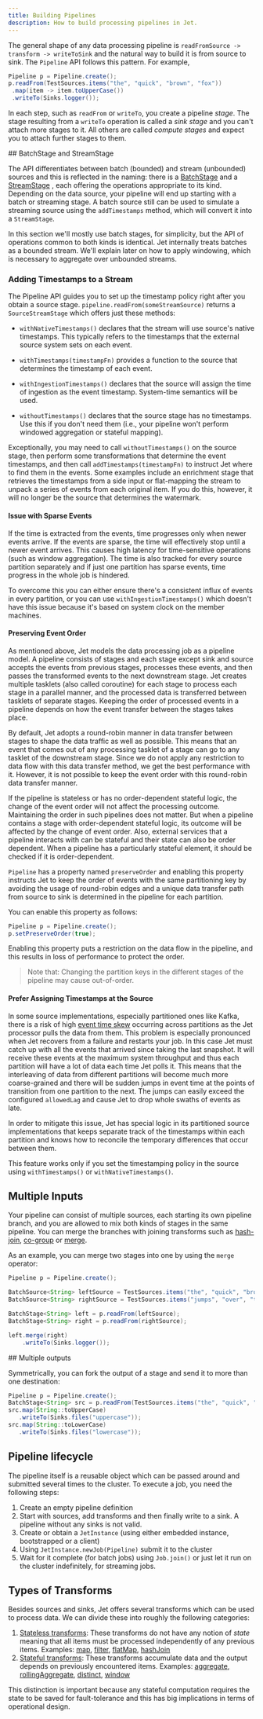 ```yaml
---
title: Building Pipelines
description: How to build processing pipelines in Jet.
---
```


The general shape of any data processing pipeline is `readFromSource ->
transform -> writeToSink` and the natural way to build it is from source
to sink. The `Pipeline` API follows this
pattern. For example,

```java
Pipeline p = Pipeline.create();
p.readFrom(TestSources.items("the", "quick", "brown", "fox"))
 .map(item -> item.toUpperCase())
 .writeTo(Sinks.logger());
```

In each step, such as `readFrom` or `writeTo`, you create a pipeline
_stage_. The stage resulting from a `writeTo` operation is called a
_sink stage_ and you can't attach more stages to it. All others are
called _compute stages_ and expect you to attach further stages to them.

## BatchStage and StreamStage

The API differentiates between batch (bounded) and stream (unbounded)
sources and this is reflected in the naming: there is a
[BatchStage](/javadoc/{jet-version}/com/hazelcast/jet/pipeline/BatchStage.html)
and a
[StreamStage](/javadoc/{jet-version}/com/hazelcast/jet/pipeline/StreamStage.html)
, each offering the operations appropriate to its kind.
Depending on the data source, your pipeline will end up starting with a
batch or streaming stage. A batch source still can be used to simulate
a streaming source using the `addTimestamps` method, which will
convert it into a `StreamStage`.

In this section we'll mostly use batch stages, for simplicity, but the
API of operations common to both kinds is identical. Jet internally
treats batches as a bounded stream. We'll explain later on how to apply
windowing, which is necessary to aggregate over unbounded streams.

### Adding Timestamps to a Stream

The Pipeline API guides you to set up the timestamp policy right after
you obtain a source stage. `pipeline.readFrom(someStreamSource)` returns
a `SourceStreamStage` which offers just these methods:

- `withNativeTimestamps()`
  declares that the stream will use source's native timestamps. This
  typically refers to the timestamps that the external source system
  sets on each event.

- `withTimestamps(timestampFn)`
  provides a function to the source that determines the timestamp of
  each event.

- `withIngestionTimestamps()`
  declares that the source will assign the time of ingestion as the
  event timestamp. System-time semantics will be used.

- `withoutTimestamps()`
  declares that the source stage has no timestamps. Use this if you
  don't need them (i.e., your pipeline won't perform windowed
  aggregation or stateful mapping).

Exceptionally, you may need to call `withoutTimestamps()` on the source
stage, then perform some transformations that determine the event
timestamps, and then call `addTimestamps(timestampFn)` to instruct Jet
where to find them in the events. Some examples include an enrichment
stage that retrieves the timestamps from a side input or flat-mapping
the stream to unpack a series of events from each original item. If you
do this, however, it will no longer be the source that determines the
watermark.

#### Issue with Sparse Events

If the time is extracted from the events, time progresses only when
newer events arrive. If the events are sparse, the time will effectively
stop until a newer event arrives. This causes high latency for
time-sensitive operations (such as window aggregation). The time is also
tracked for every source partition separately and if just one partition
has sparse events, time progress in the whole job is hindered.

To overcome this you can either ensure there's a consistent influx of
events in every partition, or you can use `withIngestionTimestamps()`
which doesn't have this issue because it's based on system clock on the
member machines.

#### Preserving Event Order

As mentioned above, Jet models the data processing job as a pipeline
model. A pipeline consists of stages and each stage except sink and
source accepts the events from previous stages, processes these events,
and then passes the transformed events to the next downstream stage. Jet
creates multiple tasklets (also called coroutine) for each stage to
process each stage in a parallel manner, and the processed data is
transferred between tasklets of separate stages. Keeping the order of
processed events in a pipeline depends on how the event transfer between
the stages takes place.

By default, Jet adopts a round-robin manner in data transfer between
stages to shape the data traffic as well as possible. This means that an
event that comes out of any processing tasklet of a stage can go to any
tasklet of the downstream stage. Since we do not apply any restriction
to data flow with this data transfer method, we get the best performance
with it. However, it is not possible to keep the event order with this
round-robin data transfer manner.

If the pipeline is stateless or has no order-dependent stateful logic,
the change of the event order will not affect the processing outcome.
Maintaining the order in such pipelines does not matter. But when a
pipeline contains a stage with order-dependent stateful logic, its
 outcome will be
affected by the change of event order. Also, external services that a
pipeline interacts with can be stateful and their state can also be
order dependent. When a pipeline has a particularly stateful element, it
should be checked if it is order-dependent.

`Pipeline` has a property named `preserveOrder` and enabling this
property instructs Jet to keep the order of events with the same
partitioning key by avoiding the usage of round-robin edges and a unique
data transfer path from source to sink is determined in the pipeline for
each partition.

You can enable this property as follows:

```java
Pipeline p = Pipeline.create();
p.setPreserveOrder(true);
```

Enabling this property puts a restriction on the data flow in the
pipeline, and this results in loss of performance to protect the order.

> Note that: Changing the partition keys in the different stages of the
pipeline may cause out-of-order.

#### Prefer Assigning Timestamps at the Source

In some source implementations, especially partitioned ones like Kafka,
there is a risk of high [event time skew](../concepts/event-time)
occurring across partitions as the Jet processor pulls the data from
them. This problem is especially pronounced when Jet recovers from a
failure and restarts your job. In this case Jet must catch up with all
the events that arrived since taking the last snapshot. It will receive
these events at the maximum system throughput and thus each partition
will have a lot of data each time Jet polls it. This means that the
interleaving of data from different partitions will become much more
coarse-grained and there will be sudden jumps in event time at the
points of transition from one partition to the next. The jumps can
easily exceed the configured `allowedLag` and cause Jet to drop whole
swaths of events as late.

In order to mitigate this issue, Jet has special logic in its
partitioned source implementations that keeps separate track of the
timestamps within each partition and knows how to reconcile the
temporary differences that occur between them.

This feature works only if you set the timestamping policy in the source
using `withTimestamps()` or `withNativeTimestamps()`.

## Multiple Inputs

Your pipeline can consist of multiple sources, each starting its own
pipeline branch, and you are allowed to mix both kinds of stages in the
same pipeline. You can merge the branches with joining transforms such
as [hash-join](stateless-transforms.md#hashjoin),
[co-group](stateful-transforms.md#co-group--join) or
[merge](stateless-transforms.md#merge).

As an example, you can merge two stages into one by using the `merge`
operator:

```java
Pipeline p = Pipeline.create();

BatchSource<String> leftSource = TestSources.items("the", "quick", "brown", "fox");
BatchSource<String> rightSource = TestSources.items("jumps", "over", "the", "lazy", "dog");

BatchStage<String> left = p.readFrom(leftSource);
BatchStage<String> right = p.readFrom(rightSource);

left.merge(right)
    .writeTo(Sinks.logger());
```

## Multiple outputs

Symmetrically, you can fork the output of a stage and send it to more
than one destination:

```java
Pipeline p = Pipeline.create();
BatchStage<String> src = p.readFrom(TestSources.items("the", "quick", "brown", "fox"));
src.map(String::toUpperCase)
   .writeTo(Sinks.files("uppercase"));
src.map(String::toLowerCase)
   .writeTo(Sinks.files("lowercase"));
```

## Pipeline lifecycle

The pipeline itself is a reusable object which can be passed around and
submitted several times to the cluster. To execute a job, you need the
following steps:

1. Create an empty pipeline definition
1. Start with sources, add transforms and then finally write to a sink.
   A pipeline without any sinks is not valid.
1. Create or obtain a `JetInstance` (using either embedded instance,
   bootstrapped or a client)
1. Using `JetInstance.newJob(Pipeline)` submit it to the cluster
1. Wait for it complete (for batch jobs) using `Job.join()` or just let
   it run on the cluster indefinitely, for streaming jobs.

## Types of Transforms

Besides sources and sinks, Jet offers several transforms which can be used
to process data. We can divide these into roughly the following categories:

1. [Stateless transforms](stateless-transforms.md): These transforms do
 not have any notion of _state_ meaning that all items must be processed
 independently of any previous items. Examples:
 [map](stateless-transforms.md#map),
 [filter](stateless-transforms.md#filter),
 [flatMap](stateless-transforms.md#flatmap),
 [hashJoin](stateful-transforms.md#)
1. [Stateful transforms](stateful-transforms.md): These transforms
 accumulate data and the output depends on previously encountered items.
 Examples: [aggregate](stateful-transforms.md#aggregate),
 [rollingAggregate](stateful-transforms.md#rollingaggregate),
 [distinct](stateful-transforms.md#distinct),
 [window](stateful-transforms.md#window)

This distinction is important because any stateful computation requires
the state to be saved for fault-tolerance and this has big implications
in terms of operational design.

